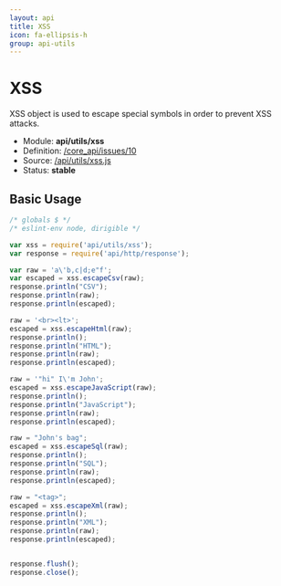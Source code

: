 ```yaml
---
layout: api
title: XSS
icon: fa-ellipsis-h
group: api-utils
---
```


XSS
===

XSS object is used to escape special symbols in order to prevent XSS attacks.

- Module: **api/utils/xss**
- Definition: [/core_api/issues/10](https://github.com/dirigiblelabs/core_api/issues/10)
- Source: [/api/utils/xss.js](https://github.com/dirigiblelabs/core_api/blob/master/core_api/ScriptingServices/api/utils/xss.js)
- Status: **stable**

Basic Usage
---

```javascript
/* globals $ */
/* eslint-env node, dirigible */

var xss = require('api/utils/xss');
var response = require('api/http/response');

var raw = 'a\'b,c|d;e"f';
var escaped = xss.escapeCsv(raw);
response.println("CSV");
response.println(raw);
response.println(escaped);

raw = '<br><lt>';
escaped = xss.escapeHtml(raw);
response.println();
response.println("HTML");
response.println(raw);
response.println(escaped);

raw = '"hi" I\'m John';
escaped = xss.escapeJavaScript(raw);
response.println();
response.println("JavaScript");
response.println(raw);
response.println(escaped);

raw = "John's bag";
escaped = xss.escapeSql(raw);
response.println();
response.println("SQL");
response.println(raw);
response.println(escaped);

raw = "<tag>";
escaped = xss.escapeXml(raw);
response.println();
response.println("XML");
response.println(raw);
response.println(escaped);


response.flush();
response.close();
```
